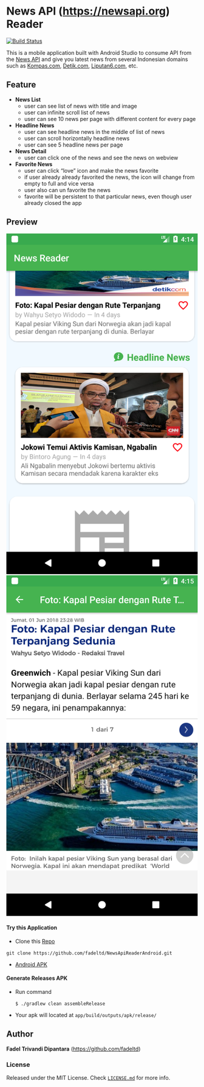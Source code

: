 # News API (https://newsapi.org) Reader

[![Build Status](https://travis-ci.org/fadeltd/NewsApiReaderAndroid.svg?branch=master)](https://travis-ci.org/fadeltd/NewsApiReaderAndroid)

This is a mobile application built with Android Studio to consume API from the [News API](https://newsapi.org/) and give you latest news from several Indonesian domains such as [Kompas.com](https://www.kompas.com), [Detik.com](https://www.detik.com), [Liputan6.com](https://www.liputan6.com), etc.


## Feature
* **News List**
  * user can see list of news with title and image
  * user can infinite scroll list of news
  * user can see 10 news per page with different content for every page
* **Headline News**
  * user can see headline news in the middle of list of news
  * user can scroll horizontally headline news
  * user can see 5 headline news per page 
* **News Detail** 
  * user can click one of the news and see the news on webview
* **Favorite News**
  * user can click “love” icon and make the news favorite
  * if user already already favorited the news, the icon will change from empty to full and vice versa
  * user also can un favorite the news
  * favorite will be persistent to that particular news, even though user already closed the app

## Preview
![Screenshot](./screenshots/screenshot-1.png?raw=true)
![Screenshot](./screenshots/screenshot-2.png?raw=true)

#### Try this Application
- Clone this [Repo](https://github.com/fadeltd/NewsApiReaderAndroid)
```
git clone https://github.com/fadeltd/NewsApiReaderAndroid.git
```
- [Android APK](./release/app-debug.apk) 

#### Generate Releases APK
- Run command
  ```
  $ ./gradlew clean assembleRelease
  ```
- Your apk will located at `app/build/outputs/apk/release/`

## Author
**Fadel Trivandi Dipantara** (https://github.com/fadeltd)

### License

Released under the MIT License. Check [`LICENSE.md`](LICENSE.md) for more info.